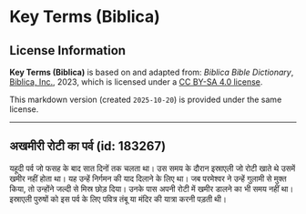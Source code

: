 # Key Terms (Biblica)

## License Information

**Key Terms (Biblica)** is based on and adapted from: _Biblica Bible Dictionary_, [Biblica, Inc.](https://www.biblica.com/), 2023, which is licensed under a [CC BY-SA 4.0 license](https://creativecommons.org/licenses/by-sa/4.0/legalcode.en).

This markdown version (created `2025-10-20`) is provided under the same license.



--------------------------------

## अखमीरी रोटी का पर्व (id: 183267)

यहूदी पर्व जो फसह के बाद सात दिनों तक चलता था। उस समय के दौरान इस्राएली जो रोटी खाते थे उसमें खमीर नहीं होता था। यह उन्हें निर्गमन की याद दिलाने के लिए था। जब परमेश्वर ने उन्हें गुलामी से मुक्त किया, तो उन्होंने जल्दी से मिस्र छोड़ दिया। उनके पास अपनी रोटी में खमीर डालने का भी समय नहीं था। इस्राएली पुरुषों को इस पर्व के लिए पवित्र तंबू या मंदिर की यात्रा करनी पड़ती थी।


